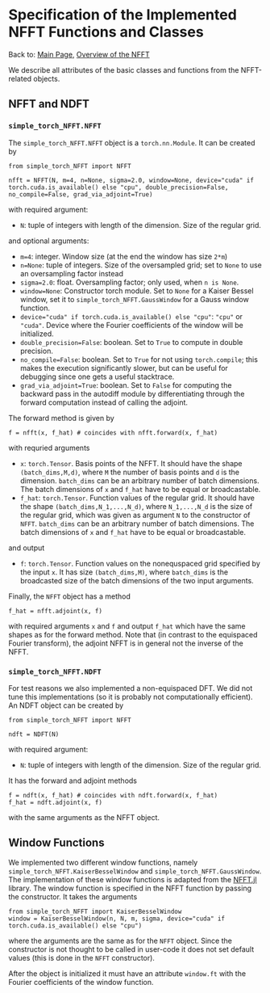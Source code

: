 # Specification of the Implemented NFFT Functions and Classes

Back to: [Main Page](../../readme.md), [Overview of the NFFT](overview.md)

We describe all attributes of the basic classes and functions from the NFFT-related objects.

## NFFT and NDFT

### `simple_torch_NFFT.NFFT`

The `simple_torch_NFFT.NFFT` object is a `torch.nn.Module`. 
It can be created by
```
from simple_torch_NFFT import NFFT

nfft = NFFT(N, m=4, n=None, sigma=2.0, window=None, device="cuda" if torch.cuda.is_available() else "cpu", double_precision=False, no_compile=False, grad_via_adjoint=True)
```
with required argument:

- `N`: tuple of integers with length of the dimension. Size of the regular grid.

and optional arguments:

- `m=4`: integer. Window size (at the end the window has size `2*m`)
- `n=None`: tuple of integers. Size of the oversampled grid; set to `None` to use an oversampling factor instead
- `sigma=2.0`: float. Oversampling factor; only used, when `n is None`.
- `window=None`: Constructor torch module. Set to `None` for a Kaiser Bessel window, set it to `simple_torch_NFFT.GaussWindow` for a Gauss window function.
- `device="cuda" if torch.cuda.is_available() else "cpu"`: `"cpu"` or `"cuda"`. Device where the Fourier coefficients of the window will be initialized.
- `double_precision=False`: boolean. Set to `True` to compute in double precision.
- `no_compile=False`: boolean. Set to `True` for not using `torch.compile`; this makes the execution significantly slower, but can be useful for debugging since one gets a useful stacktrace.
- `grad_via_adjoint=True`: boolean. Set to `False` for computing the backward pass in the autodiff module by differentiating through the forward computation instead of calling the adjoint.

The forward method is given by
```
f = nfft(x, f_hat) # coincides with nfft.forward(x, f_hat)
```
with requried arguments

- `x`: `torch.Tensor`. Basis points of the NFFT. It should have the shape `(batch_dims,M,d)`, where `M` the number of basis points and `d` is the dimension. `batch_dims` can be an arbitrary number of batch dimensions. The batch dimensions of `x` and `f_hat` have to be equal or broadcastable.
- `f_hat`: `torch.Tensor`. Function values of the regular grid. It should have the shape `(batch_dims,N_1,...,N_d)`, where `N_1,...,N_d` is the size of the regular grid, which was given as argument `N` to the constructor of `NFFT`. `batch_dims` can be an arbitrary number of batch dimensions. The batch dimensions of `x` and `f_hat` have to be equal or broadcastable.

and output

- `f`: `torch.Tensor`. Function values on the nonequspaced grid specified by the input `x`. It has size `(batch_dims,M)`, where `batch_dims` is the broadcasted size of the batch dimensions of the two input arguments.

Finally, the `NFFT` object has a method
```
f_hat = nfft.adjoint(x, f)
```
with required arguments `x` and `f` and output `f_hat` which have the same shapes as for the forward method. Note that (in contrast to the equispaced Fourier transform), the adjoint NFFT is in general not the inverse of the NFFT.

### `simple_torch_NFFT.NDFT`

For test reasons we also implemented a non-equispaced DFT. We did not tune this implementations (so it is probably not computationally efficient). An NDFT object can be created by
```
from simple_torch_NFFT import NFFT

ndft = NDFT(N)
```
with required argument:

- `N`: tuple of integers with length of the dimension. Size of the regular grid.

It has the forward and adjoint methods
```
f = ndft(x, f_hat) # coincides with ndft.forward(x, f_hat)
f_hat = ndft.adjoint(x, f)
```
with the same arguments as the NFFT object.

## Window Functions

We implemented two different window functions, namely `simple_torch_NFFT.KaiserBesselWindow` and `simple_torch_NFFT.GaussWindow`. The implementation of these window functions is adapted from the [NFFT.jl](https://github.com/JuliaMath/NFFT.jl) library. The window function is specified in the NFFT function by passing the constructor. It takes the arguments

```
from simple_torch_NFFT import KaiserBesselWindow
window = KaiserBesselWindow(n, N, m, sigma, device="cuda" if torch.cuda.is_available() else "cpu")
```
where the arguments are the same as for the `NFFT` object. Since the constructor is not thought to be called in user-code it does not set default values (this is done in the `NFFT` constructor).

After the object is initialized it must have an attribute `window.ft` with the Fourier coefficients of the window function.